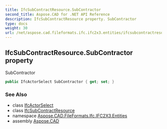 ```yaml
---
title: IfcSubContractResource.SubContractor
second_title: Aspose.CAD for .NET API Reference
description: IfcSubContractResource property. SubContractor
type: docs
weight: 30
url: /net/aspose.cad.fileformats.ifc.ifc2x3.entities/ifcsubcontractresource/subcontractor/
---
```

## IfcSubContractResource.SubContractor property

SubContractor

```csharp
public IfcActorSelect SubContractor { get; set; }
```

### See Also

* class [IfcActorSelect](../../../aspose.cad.fileformats.ifc.ifc2x3.types/ifcactorselect/)
* class [IfcSubContractResource](../)
* namespace [Aspose.CAD.FileFormats.Ifc.IFC2X3.Entities](../../ifcsubcontractresource/)
* assembly [Aspose.CAD](../../../)


